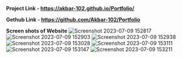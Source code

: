 **Project Link - https://akbar-102.github.io/Portfolio/**

**Gethub Link - https://github.com/Akbar-102/Portfolio**

**Screen shots of Website**
![Screenshot 2023-07-09 152817](https://github.com/Akbar-102/Portfolio/assets/111429865/e90473f3-f4d2-4845-a112-31049852f05d)
![Screenshot 2023-07-09 152903](https://github.com/Akbar-102/Portfolio/assets/111429865/bd000f7b-8170-48d1-808f-5125243915ae)
![Screenshot 2023-07-09 152938](https://github.com/Akbar-102/Portfolio/assets/111429865/66b4aab6-2c25-4041-88b3-81224afec1a8)
![Screenshot 2023-07-09 153028](https://github.com/Akbar-102/Portfolio/assets/111429865/bfeac781-73eb-4f0f-aba8-bc649e84c565)
![Screenshot 2023-07-09 153111](https://github.com/Akbar-102/Portfolio/assets/111429865/c47c4cbb-7cd3-4bfc-95f0-d8a262dbc749)
![Screenshot 2023-07-09 153147](https://github.com/Akbar-102/Portfolio/assets/111429865/44ec326d-5699-4919-8667-b928929f92c1)
![Screenshot 2023-07-09 153211](https://github.com/Akbar-102/Portfolio/assets/111429865/336f0391-daa6-412a-9f8c-e331b249aa47)
